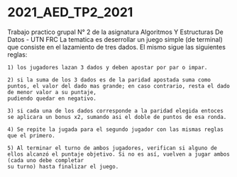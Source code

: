 # 2021_AED_TP2_2021
Trabajo practico grupal N° 2 de la asignatura Algoritmos Y Estructuras De Datos - UTN FRC
La tematica es deserrollar un juego simple (de terminal) que consiste en el lazamiento de tres dados. El mismo sigue las siguientes reglas:
    
    1) los jugadores lazan 3 dados y deben apostar por par o impar.

    2) si la suma de los 3 dados es de la paridad apostada suma como puntos, el valor del dado mas grande; en caso contrario, resta el dado de menor valor a su puntaje, 
    pudiendo quedar en negativo.

    3) si cada una de los dados corresponde a la paridad elegida entoces se aplicara un bonus x2, sumando asi el doble de puntos de esa ronda.

    4) Se repite la jugada para el segundo jugador con las mismas reglas que el primero.

    5) Al terminar el turno de ambos jugadores, verifican si alguno de ellos alcanzó el puntaje objetivo. Si no es así, vuelven a jugar ambos (cada uno debe completar 
    su turno) hasta finalizar el juego.
